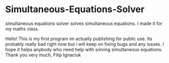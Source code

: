 # Simultaneous-Equations-Solver
simultaneous equations solver solves simultaneous equations. I made it for my maths class.

Hello! This is my first program im actually publishing for public use. Its probably really bad right now but i will keep on fixing bugs and any issues.
I hope it helps anybody who need help with solving simultaneous equations.
Thank you very much,
Filip Ignaciuk
